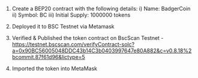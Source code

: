 1. Create a BEP20 contract with the following details:
i) Name: BadgerCoin
ii) Symbol: BC
iii) Initial Supply: 1000000 tokens

2. Deployed it to BSC Testnet via Metamask

3. Verified & Published the token contract on BscScan Testnet - https://testnet.bscscan.com/verifyContract-solc?a=0x90BC56005048DDC43b14C3b0403997647e80A882&c=v0.8.18%2bcommit.87f61d96&lictype=5

4. Imported the token into MetaMask
